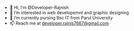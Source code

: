 - 👋 Hi, I’m @Developer-Rajnish
- 👀 I’m interested in web developemnt and graphic designing
- 🌱 I’m currently pursing Bsc IT from Parul University
- 📫 Reach me at developer.rajnis7667@gmail.com

<!---
Developer-Rajnish/Developer-Rajnish is a ✨ special ✨ repository because its `README.md` (this file) appears on your GitHub profile.
You can click the Preview link to take a look at your changes.
--->
